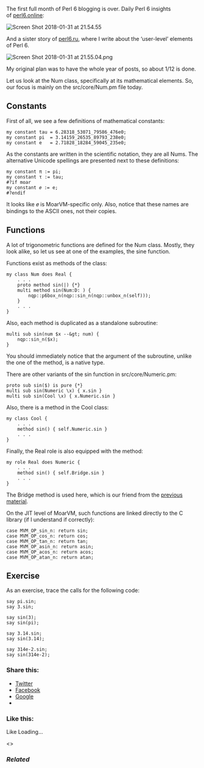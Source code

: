 The first full month of Perl 6 blogging is over. Daily Perl 6 insights of [perl6.online][1]:

![Screen Shot 2018-01-31 at 21.54.55][2]

And a sister story of [perl6.ru][3], where I write about the ‘user-level’ elements of Perl 6.

![Screen Shot 2018-01-31 at 21.55.04.png][4]

My original plan was to have the whole year of posts, so about 1/12 is done.

Let us look at the Num class, specifically at its mathematical elements. So, our focus is mainly on the src/core/Num.pm file today.

## Constants

First of all, we see a few definitions of mathematical constants:

	my constant tau = 6.28318_53071_79586_476e0;
	my constant pi  = 3.14159_26535_89793_238e0;
	my constant e   = 2.71828_18284_59045_235e0;

As the constants are written in the scientific notation, they are all Nums. The alternative Unicode spellings are presented next to these definitions:

	my constant π := pi;
	my constant τ := tau;
	#?if moar
	my constant 𝑒 := e;
	#?endif

It looks like 𝑒 is MoarVM-specific only. Also, notice that these names are bindings to the ASCII ones, not their copies.

## Functions

A lot of trigonometric functions are defined for the Num class. Mostly, they look alike, so let us see at one of the examples, the sine function.

Functions exist as methods of the class:

	my class Num does Real {
	    . . .
	    proto method sin(|) {*}
	    multi method sin(Num:D: ) {
	        nqp::p6box_n(nqp::sin_n(nqp::unbox_n(self)));
	    }
	    . . .
	}

Also, each method is duplicated as a standalone subroutine:

	multi sub sin(num $x --&gt; num) {
	    nqp::sin_n($x);
	}

You should immediately notice that the argument of the subroutine, unlike the one of the method, is a native type.

There are other variants of the sin function in src/core/Numeric.pm:

	proto sub sin($) is pure {*}
	multi sub sin(Numeric \x) { x.sin }
	multi sub sin(Cool \x) { x.Numeric.sin }

Also, there is a method in the Cool class:

	my class Cool {
	    . . .
	    method sin() { self.Numeric.sin }
	    . . .
	}

Finally, the Real role is also equipped with the method:

	my role Real does Numeric {
	    . . .
	    method sin() { self.Bridge.sin }
	    . . .
	}

The Bridge method is used here, which is our friend from the [previous material][5].

On the JIT level of MoarVM, such functions are linked directly to the C library (if I understand if correctly):

	case MVM_OP_sin_n: return sin;
	case MVM_OP_cos_n: return cos;
	case MVM_OP_tan_n: return tan;
	case MVM_OP_asin_n: return asin;
	case MVM_OP_acos_n: return acos;
	case MVM_OP_atan_n: return atan;

## Exercise

As an exercise, trace the calls for the following code:

	say pi.sin;
	say 3.sin;

	say sin(3);
	say sin(pi);

	say 3.14.sin;
	say sin(3.14);

	say 314e-2.sin;
	say sin(314e-2);

### Share this:

* [Twitter][6]
* [Facebook][7]
* [Google][8]
*

### Like this:

Like Loading...

<>

### _Related_

  [1]: https://perl6.online
  [2]: https://inperl6.files.wordpress.com/2018/01/screen-shot-2018-01-31-at-21-54-55.png?w=1100
  [3]: https://perl6.ru
  [4]: https://inperl6.files.wordpress.com/2018/01/screen-shot-2018-01-31-at-21-55-04.png?w=1100
  [5]: https://perl6.online/2018/01/22/33-the-cmp-infix-in-perl-6/
  [6]: https://perl6.online/2018/01/31/42-mathematics-in-the-num-data-type-in-perl-6/?share=twitter "Click to share on Twitter"
  [7]: https://perl6.online/2018/01/31/42-mathematics-in-the-num-data-type-in-perl-6/?share=facebook "Click to share on Facebook"
  [8]: https://perl6.online/2018/01/31/42-mathematics-in-the-num-data-type-in-perl-6/?share=google-plus-1 "Click to share on Google+"